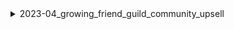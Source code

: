 <details>
<summary>2023-04_growing_friend_guild_community_upsell</summary>

## Filter: Guild member count range
```css
None: 0 - 10000
```

</details>
